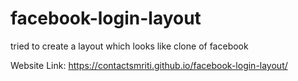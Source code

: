# facebook-login-layout
tried to create a layout which looks like clone of facebook

Website Link: https://contactsmriti.github.io/facebook-login-layout/
